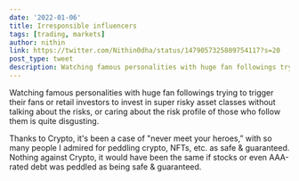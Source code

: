 ```yaml
---
date: '2022-01-06'
title: Irresponsible influencers 
tags: [trading, markets]
author: nithin
link: https://twitter.com/Nithin0dha/status/1479057325809754117?s=20
post_type: tweet
description: Watching famous personalities with huge fan followings trying to trigger investors is quite disgusting..
---
```


Watching famous personalities with huge fan followings trying to trigger their fans or retail investors to invest in super risky asset classes without talking about the risks, or caring about the risk profile of those who follow them is quite disgusting. 

Thanks to Crypto, it's been a case of "never meet your heroes,” with so many people I admired for peddling crypto, NFTs, etc. as safe & guaranteed. Nothing against Crypto, it would have been the same if stocks or even AAA-rated debt was peddled as being safe & guaranteed. 
